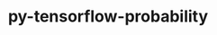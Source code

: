 ---
title: "py-tensorflow-probability"
layout: cache
categories: [package, develop-2024-03-03]
meta: {"versions": ["0.22.1"], "compilers": ["gcc@=11.4.0"], "oss": ["ubuntu22.04"], "platforms": ["linux"], "targets": ["x86_64_v3"], "stacks": ["ml-linux-x86_64-cpu", "ml-linux-x86_64-cuda", "ml-linux-x86_64-rocm", "root"], "num_specs": 1, "num_specs_by_stack": {"root": 1, "ml-linux-x86_64-cuda": 1, "ml-linux-x86_64-cpu": 1, "ml-linux-x86_64-rocm": 1}}
spec_details: [{"hash": "wadyg6zheig3cuhiujarkzkn5z2jr2oj", "compiler": "gcc@=11.4.0", "versions": ["0.22.1"], "os": "ubuntu22.04", "platform": "linux", "target": "x86_64_v3", "variants": ["build_system=generic", "~py-jax", "~py-tensorflow"], "stacks": ["root", "ml-linux-x86_64-cuda", "ml-linux-x86_64-cpu", "ml-linux-x86_64-rocm"], "size": "-", "tarball": "https://binaries.spack.io/releases/develop-2024-03-03/build_cache/linux-ubuntu22.04-x86_64_v3/gcc-11.4.0/py-tensorflow-probability-0.22.1/linux-ubuntu22.04-x86_64_v3-gcc-11.4.0-py-tensorflow-probability-0.22.1-wadyg6zheig3cuhiujarkzkn5z2jr2oj.spack"}]
---